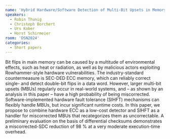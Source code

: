 ```yaml
---
name: 'Hybrid Hardware/Software Detection of Multi-Bit Upsets in Memory'
speakers:
  - Robin Thunig
  - Christoph Borchert
  - Urs Kober
  - Horst Schirmeier
room: 'DSN2024'
categories:
  - Short papers
---
```



Bit flips in main memory can be caused by a multitude of environmental effects, such as heat or radiation, as well as by malicious actors exploiting Rowhammer-style hardware vulnerabilities. The industry-standard countermeasure is SEC-DED ECC memory, which can reliably correct single- and detect double-bit flips in a data word. However, larger multi-bit upsets (MBUs) regularly occur in real-world systems, and – as shown by an analysis in this paper – have a high probability of being miscorrected. Software-implemented hardware fault tolerance (SIHFT) mechanisms can flexibly handle MBUs, but incur significant runtime costs.
In this paper, we propose to combine hardware ECC as a low-cost detector and SIHFT as a handler for miscorrected MBUs that recategorizes them as uncorrectable. A preliminary evaluation on the basis of differential checksums demonstrates a miscorrected-SDC reduction of 98 % at a very moderate execution-time overhead.

